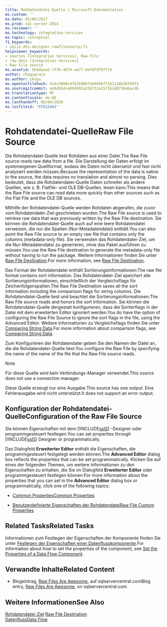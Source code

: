 ```yaml
---
title: Rohdatendatei-Quelle | Microsoft-Dokumentation
ms.custom: ''
ms.date: 03/06/2017
ms.prod: sql-server-2014
ms.reviewer: ''
ms.technology: integration-services
ms.topic: conceptual
f1_keywords:
- sql12.dts.designer.rawfilesource.f1
helpviewer_keywords:
- sources [Integration Services], Raw File
- raw data [Integration Services]
- Raw File source
ms.assetid: 5b4daea5-7f76-4674-aa77-0a79f9f97f7d
author: chugugrace
ms.author: chugu
ms.openlocfilehash: 4cbc5800c4fb2b90b74e66b6ff161118b2b550f2
ms.sourcegitcommit: ad4d92dce894592a259721a1571b1d8736abacdb
ms.translationtype: MT
ms.contentlocale: de-DE
ms.lasthandoff: 08/04/2020
ms.locfileid: "87615461"
---
```

# <a name="raw-file-source"></a><span data-ttu-id="2b67e-102">Rohdatendatei-Quelle</span><span class="sxs-lookup"><span data-stu-id="2b67e-102">Raw File Source</span></span>
  <span data-ttu-id="2b67e-103">Die Rohdatendatei-Quelle liest Rohdaten aus einer Datei.</span><span class="sxs-lookup"><span data-stu-id="2b67e-103">The Raw File source reads raw data from a file.</span></span> <span data-ttu-id="2b67e-104">Die Darstellung der Daten erfolgt im systemeigenen Quellformat, sodass die Daten nicht übersetzt und fast nicht analysiert werden müssen.</span><span class="sxs-lookup"><span data-stu-id="2b67e-104">Because the representation of the data is native to the source, the data requires no translation and almost no parsing.</span></span> <span data-ttu-id="2b67e-105">Dies bedeutet, dass die Rohdatendatei-Quelle Daten schneller als andere Quellen, wie z. B. Flatfile- und OLE DB-Quellen, lesen kann.</span><span class="sxs-lookup"><span data-stu-id="2b67e-105">This means that the Raw File source can read data more quickly than other sources such as the Flat File and the OLE DB sources.</span></span>  
  
 <span data-ttu-id="2b67e-106">Mithilfe der Rohdatendatei-Quelle werden Rohdaten abgerufen, die zuvor vom Rohdatendatei-Ziel geschrieben wurden.</span><span class="sxs-lookup"><span data-stu-id="2b67e-106">The Raw File source is used to retrieve raw data that was previously written by the Raw File destination.</span></span> <span data-ttu-id="2b67e-107">Sie können die Rohdatendatei-Quelle auch auf eine leere Rohdatendatei verweisen, die nur die Spalten (Nur-Metadatendatei) enthält.</span><span class="sxs-lookup"><span data-stu-id="2b67e-107">You can also point the Raw File source to an empty raw file that contains only the columns (metadata-only file).</span></span> <span data-ttu-id="2b67e-108">Sie verwenden das Rohdatendatei-Ziel, um die Nur-Metadatendatei zu generieren, ohne das Paket ausführen zu müssen.</span><span class="sxs-lookup"><span data-stu-id="2b67e-108">You use the Raw File destination to generate the metadata-only file without having to run the package.</span></span> <span data-ttu-id="2b67e-109">Weitere Informationen finden Sie unter [Raw File Destination](raw-file-destination.md).</span><span class="sxs-lookup"><span data-stu-id="2b67e-109">For more information, see [Raw File Destination](raw-file-destination.md).</span></span>  
  
 <span data-ttu-id="2b67e-110">Das Format der Rohdatendatei enthält Sortierungsinformationen:</span><span class="sxs-lookup"><span data-stu-id="2b67e-110">The raw file format contains sort information.</span></span> <span data-ttu-id="2b67e-111">Das Rohdatendatei-Ziel speichert alle Sortierungsinformationen, einschließlich der Vergleichsflags für Zeichenfolgenspalten.</span><span class="sxs-lookup"><span data-stu-id="2b67e-111">The Raw File Destination saves all the sort information including the comparison flags for string columns.</span></span> <span data-ttu-id="2b67e-112">Die Rohdatendatei-Quelle liest und beachtet die Sortierungsinformationen.</span><span class="sxs-lookup"><span data-stu-id="2b67e-112">The Raw File source reads and honors the sort information.</span></span> <span data-ttu-id="2b67e-113">Sie können die Rohdatendatei-Quelle dergestalt konfigurieren, dass die Sortierflags in der Datei mit dem erweiterten Editor ignoriert werden.</span><span class="sxs-lookup"><span data-stu-id="2b67e-113">You do have the option of configuring the Raw File Source to ignore the sort flags in the file, using the Advanced Editor.</span></span> <span data-ttu-id="2b67e-114">Weitere Informationen zu Vergleichsflags finden Sie unter [Comparing String Data](comparing-string-data.md).</span><span class="sxs-lookup"><span data-stu-id="2b67e-114">For more information about comparison flags, see [Comparing String Data](comparing-string-data.md).</span></span>  
  
 <span data-ttu-id="2b67e-115">Zum Konfigurieren der Rohdatendatei geben Sie den Namen der Datei an, die die Rohdatendatei-Quelle liest.</span><span class="sxs-lookup"><span data-stu-id="2b67e-115">You configure the Raw File by specifying the name of the name of the file that the Raw File source reads.</span></span>  
  
> [!NOTE]  
>  <span data-ttu-id="2b67e-116">Für diese Quelle wird kein Verbindungs-Manager verwendet.</span><span class="sxs-lookup"><span data-stu-id="2b67e-116">This source does not use a connection manager.</span></span>  
  
 <span data-ttu-id="2b67e-117">Diese Quelle erzeugt nur eine Ausgabe.</span><span class="sxs-lookup"><span data-stu-id="2b67e-117">This source has one output.</span></span> <span data-ttu-id="2b67e-118">Eine Fehlerausgabe wird nicht unterstützt.</span><span class="sxs-lookup"><span data-stu-id="2b67e-118">It does not support an error output.</span></span>  
  
## <a name="configuration-of-the-raw-file-source"></a><span data-ttu-id="2b67e-119">Konfiguration der Rohdatendatei-Quelle</span><span class="sxs-lookup"><span data-stu-id="2b67e-119">Configuration of the Raw File Source</span></span>  
 <span data-ttu-id="2b67e-120">Sie können Eigenschaften mit dem [!INCLUDE[ssIS](../../includes/ssis-md.md)] -Designer oder programmgesteuert festlegen.</span><span class="sxs-lookup"><span data-stu-id="2b67e-120">You can set properties through [!INCLUDE[ssIS](../../includes/ssis-md.md)] Designer or programmatically.</span></span>  
  
 <span data-ttu-id="2b67e-121">Das Dialogfeld **Erweiterter Editor** enthält die Eigenschaften, die programmgesteuert festgelegt werden können.</span><span class="sxs-lookup"><span data-stu-id="2b67e-121">The **Advanced Editor** dialog box reflects the properties that can be set programmatically.</span></span> <span data-ttu-id="2b67e-122">Klicken Sie auf eines der folgenden Themen, um weitere Informationen zu den Eigenschaften zu erhalten, die Sie im Dialogfeld **Erweiterter Editor** oder programmgesteuert festlegen können:</span><span class="sxs-lookup"><span data-stu-id="2b67e-122">For more information about the properties that you can set in the **Advanced Editor** dialog box or programmatically, click one of the following topics:</span></span>  
  
-   [<span data-ttu-id="2b67e-123">Common Properties</span><span class="sxs-lookup"><span data-stu-id="2b67e-123">Common Properties</span></span>](../common-properties.md)  
  
-   [<span data-ttu-id="2b67e-124">Benutzerdefinierte Eigenschaften der Rohdatendatei</span><span class="sxs-lookup"><span data-stu-id="2b67e-124">Raw File Custom Properties</span></span>](raw-file-custom-properties.md)  
  
## <a name="related-tasks"></a><span data-ttu-id="2b67e-125">Related Tasks</span><span class="sxs-lookup"><span data-stu-id="2b67e-125">Related Tasks</span></span>  
 <span data-ttu-id="2b67e-126">Informationen zum Festlegen der Eigenschaften der Komponente finden Sie unter [Festlegen der Eigenschaften einer Datenflusskomponente](set-the-properties-of-a-data-flow-component.md).</span><span class="sxs-lookup"><span data-stu-id="2b67e-126">For information about how to set the properties of the component, see [Set the Properties of a Data Flow Component](set-the-properties-of-a-data-flow-component.md).</span></span>  
  
## <a name="related-content"></a><span data-ttu-id="2b67e-127">Verwandte Inhalte</span><span class="sxs-lookup"><span data-stu-id="2b67e-127">Related Content</span></span>  
  
-   <span data-ttu-id="2b67e-128">Blogeintrag, [Raw Files Are Awesome](https://www.sqlservercentral.com/blogs/31-days-of-ssis-%e2%80%93-raw-files-are-awesome-131), auf sqlservercentral.com</span><span class="sxs-lookup"><span data-stu-id="2b67e-128">Blog entry, [Raw Files Are Awesome](https://www.sqlservercentral.com/blogs/31-days-of-ssis-%e2%80%93-raw-files-are-awesome-131), on sqlservercentral.com</span></span>  
  
## <a name="see-also"></a><span data-ttu-id="2b67e-129">Weitere Informationen</span><span class="sxs-lookup"><span data-stu-id="2b67e-129">See Also</span></span>  
 <span data-ttu-id="2b67e-130">[Rohdatendatei-Ziel](raw-file-destination.md) </span><span class="sxs-lookup"><span data-stu-id="2b67e-130">[Raw File Destination](raw-file-destination.md) </span></span>  
 [<span data-ttu-id="2b67e-131">Datenfluss</span><span class="sxs-lookup"><span data-stu-id="2b67e-131">Data Flow</span></span>](data-flow.md)  
  
  
